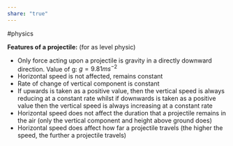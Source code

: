 ```yaml
---  
share: "true"  
---  
```

#physics  
  
**Features of a projectile:** (for as level physic)  
- Only force acting upon a projectile is gravity in a directly downward direction. Value of g: $g=9.81ms^{-2}$  
- Horizontal speed is not affected, remains constant  
- Rate of change of vertical component is constant   
- If upwards is taken as a positive value, then the vertical speed is always reducing at a constant rate whilst if downwards is taken as a positive value then the vertical speed is always increasing at a constant rate  
- Horizontal speed does not affect the duration that a projectile remains in the air (only the vertical component and height above ground does)  
- Horizontal speed does affect how far a projectile travels (the higher the speed, the further a projectile travels)  
  
